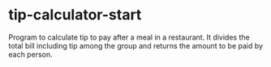 # tip-calculator-start
Program to calculate tip to pay after a meal in a restaurant.
It divides the total bill including tip among the group and returns the amount to be paid by each person.
